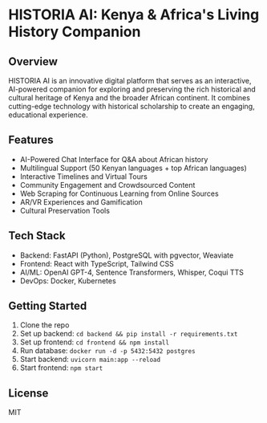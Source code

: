# HISTORIA AI: Kenya & Africa's Living History Companion

## Overview
HISTORIA AI is an innovative digital platform that serves as an interactive, AI-powered companion for exploring and preserving the rich historical and cultural heritage of Kenya and the broader African continent. It combines cutting-edge technology with historical scholarship to create an engaging, educational experience.

## Features
- AI-Powered Chat Interface for Q&A about African history
- Multilingual Support (50 Kenyan languages + top African languages)
- Interactive Timelines and Virtual Tours
- Community Engagement and Crowdsourced Content
- Web Scraping for Continuous Learning from Online Sources
- AR/VR Experiences and Gamification
- Cultural Preservation Tools

## Tech Stack
- Backend: FastAPI (Python), PostgreSQL with pgvector, Weaviate
- Frontend: React with TypeScript, Tailwind CSS
- AI/ML: OpenAI GPT-4, Sentence Transformers, Whisper, Coqui TTS
- DevOps: Docker, Kubernetes

## Getting Started
1. Clone the repo
2. Set up backend: `cd backend && pip install -r requirements.txt`
3. Set up frontend: `cd frontend && npm install`
4. Run database: `docker run -d -p 5432:5432 postgres`
5. Start backend: `uvicorn main:app --reload`
6. Start frontend: `npm start`

## License
MIT
